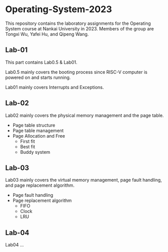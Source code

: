 # Operating-System-2023

This repository contains the laboratory assignments for the Operating System course at Nankai University in 2023. Members of the group are Tongxi Wu, Yafei Hu, and Qipeng Wang.

## Lab-01

This part contains Lab0.5 & Lab01.

Lab0.5 mainly covers the booting process since RISC-V computer is powered on and starts running.

Lab01 mainly covers Interrupts and Exceptions.

## Lab-02

Lab02 mainly covers the physical memory management and the page table.

- Page table structure
- Page table management
- Page Allocation and Free
  - First fit
  - Best fit
  - Buddy system

## Lab-03

Lab03 mainly covers the virtual memory management, page fault handling, and page replacement algorithm.

- Page fault handling
- Page replacement algorithm
  - FIFO
  - Clock
  - LRU

## Lab-04

Lab04 ...

